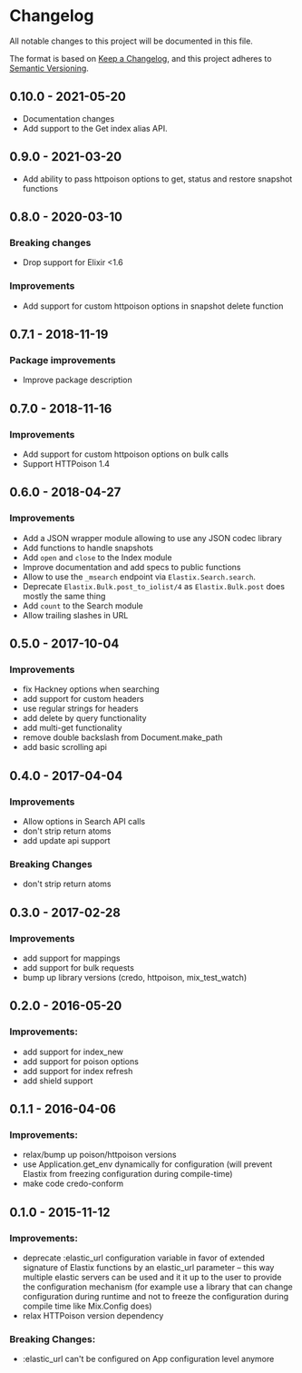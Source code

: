 # Changelog

All notable changes to this project will be documented in this file.

The format is based on [Keep a Changelog](https://keepachangelog.com/en/1.0.0/),
and this project adheres to [Semantic Versioning](https://semver.org/spec/v2.0.0.html).

## 0.10.0 - 2021-05-20

- Documentation changes
- Add support to the Get index alias API.

## 0.9.0 - 2021-03-20

- Add ability to pass httpoison options to get, status and restore snapshot functions

## 0.8.0 - 2020-03-10

### Breaking changes

- Drop support for Elixir <1.6

### Improvements

- Add support for custom httpoison options in snapshot delete function

## 0.7.1 - 2018-11-19

### Package improvements

- Improve package description

## 0.7.0 - 2018-11-16

### Improvements

- Add support for custom httpoison options on bulk calls
- Support HTTPoison 1.4

## 0.6.0 - 2018-04-27

### Improvements

- Add a JSON wrapper module allowing to use any JSON codec library
- Add functions to handle snapshots
- Add `open` and `close` to the Index module
- Improve documentation and add specs to public functions
- Allow to use the `_msearch` endpoint via `Elastix.Search.search`.
- Deprecate `Elastix.Bulk.post_to_iolist/4` as `Elastix.Bulk.post` does mostly the same thing
- Add `count` to the Search module
- Allow trailing slashes in URL

## 0.5.0 - 2017-10-04

### Improvements

- fix Hackney options when searching
- add support for custom headers
- use regular strings for headers
- add delete by query functionality
- add multi-get functionality
- remove double backslash from Document.make_path
- add basic scrolling api

## 0.4.0 - 2017-04-04

### Improvements

- Allow options in Search API calls
- don't strip return atoms
- add update api support

### Breaking Changes

- don't strip return atoms

## 0.3.0 - 2017-02-28

### Improvements

- add support for mappings
- add support for bulk requests
- bump up library versions (credo, httpoison, mix_test_watch)

## 0.2.0 - 2016-05-20

### Improvements:

- add support for index_new
- add support for poison options
- add support for index refresh
- add shield support

## 0.1.1 - 2016-04-06

### Improvements:

- relax/bump up poison/httpoison versions
- use Application.get_env dynamically for configuration (will prevent Elastix from freezing configuration during compile-time)
- make code credo-conform

## 0.1.0 - 2015-11-12

### Improvements:

- deprecate :elastic_url configuration variable in favor of extended signature of Elastix functions by an elastic_url parameter – this way multiple elastic servers can be used and it it up to the user to provide the configuration mechanism (for example use a library that can change configuration during runtime and not to freeze the configuration during compile time like Mix.Config does)
- relax HTTPoison version dependency

### Breaking Changes:

- :elastic_url can't be configured on App configuration level anymore
